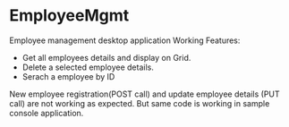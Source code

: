 # EmployeeMgmt
 Employee management desktop application
 Working Features:
 - Get all employees details and display on Grid.
 - Delete a selected employee details.
 - Serach a employee by ID

New employee registration(POST call) and update employee details (PUT call) are not working as expected. But same code is working in sample console application.

